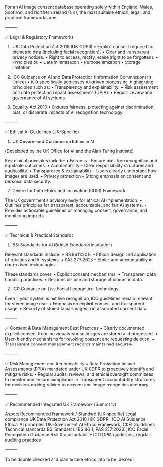 For an AI image consent database operating solely within England, Wales, Scotland, and Northern Ireland (UK), the most suitable ethical, legal, and practical frameworks are:

⸻

✅ Legal & Regulatory Frameworks

1. UK Data Protection Act 2018 (UK GDPR)
	•	Explicit consent required for biometric data (including facial recognition).
	•	Clear and transparent privacy notices.
	•	Right to access, rectify, erase (right to be forgotten).
	•	Principles of:
	•	Data minimisation
	•	Purpose limitation
	•	Storage limitation

2. ICO Guidance on AI and Data Protection (Information Commissioner’s Office)
	•	ICO specifically addresses AI-driven processing, highlighting principles such as:
	•	Transparency and explainability.
	•	Risk assessment and data protection impact assessments (DPIA).
	•	Regular review and governance of AI systems.

3. Equality Act 2010
	•	Ensures fairness, protecting against discrimination, bias, or disparate impacts of AI recognition technology.

⸻

✅ Ethical AI Guidelines (UK-Specific)

1. UK Government Guidance on Ethics in AI

(Developed by the UK Office for AI and the Alan Turing Institute)

Key ethical principles include:
	•	Fairness – Ensure bias-free recognition and equitable outcomes.
	•	Accountability – Clear responsibility structures and auditability.
	•	Transparency & explainability – Users clearly understand how images are used.
	•	Privacy protection – Strong emphasis on consent and personal data security.

2. Centre for Data Ethics and Innovation (CDEI) Framework

The UK government’s advisory body for ethical AI implementation:
	•	Outlines principles for transparent, accountable, and fair AI systems.
	•	Provides actionable guidelines on managing consent, governance, and monitoring impacts.

⸻

✅ Technical & Practical Standards

1. BSI Standards for AI (British Standards Institution)

Relevant standards include:
	•	BS 8611:2016 – Ethical design and application of robotics and AI systems.
	•	PAS 277:2023 – Ethics and accountability in data-driven technologies.

These standards cover:
	•	Explicit consent mechanisms.
	•	Transparent data handling practices.
	•	Responsible use and storage of biometric data.

2. ICO Guidance on Live Facial Recognition Technology

Even if your system is not live recognition, ICO guidelines remain relevant for stored image use:
	•	Emphasis on explicit consent and transparent usage.
	•	Security of stored facial images and associated consent data.

⸻

✅ Consent & Data Management Best Practices
	•	Clearly documented explicit consent from individuals whose images are stored and processed.
	•	User-friendly mechanisms for revoking consent and requesting deletion.
	•	Transparent consent management records maintained securely.

⸻

✅ Risk Management and Accountability
	•	Data Protection Impact Assessments (DPIA) mandated under UK GDPR to proactively identify and mitigate risks.
	•	Regular audits, reviews, and ethical oversight committees to monitor and ensure compliance.
	•	Transparent accountability structures for decision-making related to consent and image recognition accuracy.

⸻

✅ Recommended Integrated UK Framework (Summary)

Aspect	Recommended Framework / Standard (UK-specific)
Legal compliance	UK Data Protection Act 2018 (UK GDPR), ICO AI Guidance
Ethical AI principles	UK Government AI Ethics Framework, CDEI Guidelines
Technical standards	BSI Standards (BS 8611, PAS 277:2023), ICO Facial Recognition Guidance
Risk & accountability	ICO DPIA guidelines, regular auditing practices


⸻



To be double checked and plan to take ethics into to be ideated!